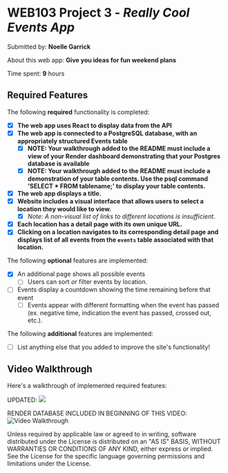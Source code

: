 # WEB103 Project 3 - *Really Cool Events App*

Submitted by: **Noelle Garrick**

About this web app: **Give you ideas for fun weekend plans**

Time spent: **9** hours

## Required Features

The following **required** functionality is completed:

<!-- Make sure to check off completed functionality below -->

- [X] **The web app uses React to display data from the API**
- [x] **The web app is connected to a PostgreSQL database, with an appropriately structured Events table**
  - [x]  **NOTE: Your walkthrough added to the README must include a view of your Render dashboard demonstrating that your Postgres database is available**
  - [x]  **NOTE: Your walkthrough added to the README must include a demonstration of your table contents. Use the psql command 'SELECT * FROM tablename;' to display your table contents.**
- [x] **The web app displays a title.**
- [X] **Website includes a visual interface that allows users to select a location they would like to view.**
  - [X] *Note: A non-visual list of links to different locations is insufficient.* 
- [X] **Each location has a detail page with its own unique URL.**
- [X] **Clicking on a location navigates to its corresponding detail page and displays list of all events from the `events` table associated with that location.**

The following **optional** features are implemented:

- [X] An additional page shows all possible events
  - [ ] Users can sort *or* filter events by location.
- [ ] Events display a countdown showing the time remaining before that event
  - [ ] Events appear with different formatting when the event has passed (ex. negative time, indication the event has passed, crossed out, etc.).

The following **additional** features are implemented:

- [ ] List anything else that you added to improve the site's functionality!

## Video Walkthrough

Here's a walkthrough of implemented required features:

UPDATED:
<img src='https://media4.giphy.com/media/v1.Y2lkPTc5MGI3NjExc3BzaTRxeHNxZHBhNDB6ZmczdjkxajJyNmQ4OXM2YWFkcXl3bThiayZlcD12MV9pbnRlcm5hbF9naWZfYnlfaWQmY3Q9Zw/fczguJo8Lz3LuZW4ew/giphy.gif'/>

RENDER DATABASE INCLUDED IN BEGINNING OF THIS VIDEO:
<img src='https://media0.giphy.com/media/v1.Y2lkPTc5MGI3NjExamFxN3VwYm12cHFrY3R6eGZ4Y3Q0Yno2eXZlY2JhZDE4OHoydjhkYSZlcD12MV9pbnRlcm5hbF9naWZfYnlfaWQmY3Q9Zw/1coE3iD4UomMjzxQav/giphy.gif' title='Video Walkthrough' width='' alt='Video Walkthrough' />



Unless required by applicable law or agreed to in writing, software distributed under the License is distributed on an "AS IS" BASIS, WITHOUT WARRANTIES OR CONDITIONS OF ANY KIND, either express or implied. See the License for the specific language governing permissions and limitations under the License.
